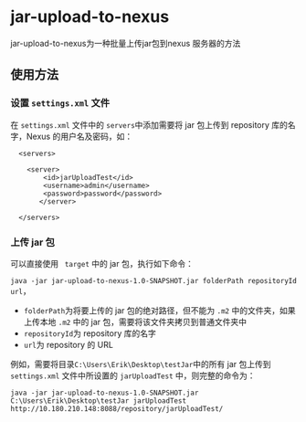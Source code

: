 # jar-upload-to-nexus

jar-upload-to-nexus为一种批量上传jar包到nexus 服务器的方法

## 使用方法

### 设置 `settings.xml` 文件

在 `settings.xml` 文件中的 `servers`中添加需要将 jar 包上传到 repository 库的名字，Nexus 的用户名及密码，如：
```
  <servers>
  
	<server>
		<id>jarUploadTest</id>
		<username>admin</username>
		<password>password</password>
       </server>
  
  </servers>
```

### 上传 jar 包

可以直接使用 ` target` 中的 jar 包，执行如下命令：

`java -jar jar-upload-to-nexus-1.0-SNAPSHOT.jar folderPath repositoryId url`，

- `folderPath`为将要上传的 jar 包的绝对路径，但不能为 `.m2` 中的文件夹，如果上传本地 `.m2` 中的 jar 包，需要将该文件夹拷贝到普通文件夹中
- `repositoryId`为  repository 库的名字
- `url`为  repository 的 URL

例如，需要将目录`C:\Users\Erik\Desktop\testJar`中的所有 jar 包上传到 `settings.xml` 文件中所设置的 `jarUploadTest` 中，则完整的命令为：

`java -jar jar-upload-to-nexus-1.0-SNAPSHOT.jar C:\Users\Erik\Desktop\testJar jarUploadTest http://10.180.210.148:8088/repository/jarUploadTest/`
